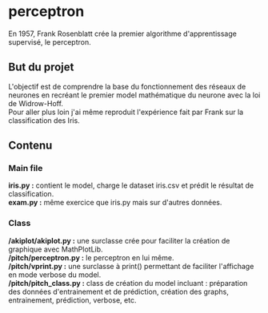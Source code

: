 # perceptron

En 1957, Frank Rosenblatt crée la premier algorithme d'apprentissage supervisé, le perceptron.

## But du projet

L'objectif est de comprendre la base du fonctionnement des réseaux de neurones en recréant le premier model mathématique du neurone avec la loi de Widrow-Hoff.<br />
Pour aller plus loin j'ai même reproduit l'expérience fait par Frank sur la classification des Iris.

## Contenu
### Main file
**iris.py :** contient le model, charge le dataset iris.csv et prédit le résultat de classification.<br />
**exam.py :** même exercice que iris.py mais sur d'autres données.

### Class
**/akiplot/akiplot.py :** une surclasse crée pour faciliter la création de graphique avec MathPlotLib.<br />
**/pitch/perceptron.py :** le perceptron en lui même.<br />
**/pitch/vprint.py :**  une surclasse à print() permettant de faciliter l'affichage en mode verbose du model.<br />
**/pitch/pitch_class.py :** class de création du model incluant : préparation des données d'entrainement et de prédiction, création des graphs, entrainement, prédiction, verbose, etc.
